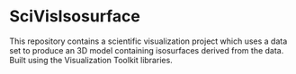 # SciVisIsosurface
This repository contains a scientific visualization project which uses a data set to produce an 3D model containing isosurfaces derived from the data. Built using the Visualization Toolkit libraries.
